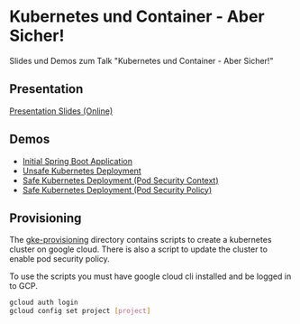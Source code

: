 # Kubernetes und Container - Aber Sicher!

Slides und Demos zum Talk "Kubernetes und Container - Aber Sicher!"

## Presentation

[Presentation Slides (Online)](https://andifalk.github.io/kubernetes-container-aber-sicher)

## Demos

* [Initial Spring Boot Application](initial-spring-boot-app/README.md)
* [Unsafe Kubernetes Deployment](initial-unsafe-deploy/README.md)
* [Safe Kubernetes Deployment (Pod Security Context)](deploy-security-context/README.md)
* [Safe Kubernetes Deployment (Pod Security Policy)](deploy-pod-security-policy/README.md)

## Provisioning

The [gke-provisioning](gke-provisioning) directory contains
scripts to create a kubernetes cluster on google cloud.
There is also a script to update the cluster to enable pod security policy.

To use the scripts you must have google cloud cli installed and be logged in
to GCP.

```bash
gcloud auth login
gcloud config set project [project]
```

